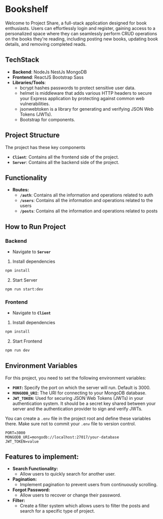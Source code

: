 # Bookshelf
Welcome to Project Share, a full-stack application designed for book enthusiasts. Users can effortlessly login and register, gaining access to a personalized space where they can seamlessly perform CRUD operations on the books they're reading, including posting new books, updating book details, and removing completed reads.

## TechStack
- __Backend__: NodeJs NestJs MongoDB
- __Frontend__: ReactJS Bootstrap Sass
- __Libraries/Tools__:
    - bcrypt hashes passwords to protect sensitive user data. 
    - helmet is middleware that adds various HTTP headers to secure your Express application by protecting against common web vulnerabilities.
    - jsonwebtoken is a library for generating and verifying JSON Web Tokens (JWTs).
    - Bootstrap for components.

## Project Structure
The project has these key components
- __`Client`__: Contains all the frontend side of the project.
- __`Server`__: Contains all the backend side of the project.

## Functionality
- __Routes:__
    - __`/auth`__: Contains all the information and operations related to auth
    - __`/users`__: Contains all the information and operations related to the users
    - __`/posts`__: Contains all the information and operations related to posts
 
## How to Run Project
### Backend
  - Navigate to __`Server`__

  1. Install dependencies

   ```sh
   npm install
   ```

  2. Start Server
  
   ```sh
   npm run start:dev
   ```
### Frontend
  - Navigate to __`Client`__

  1. Install dependencies

   ```sh
   npm install
   ```

  2. Start Frontend
  
   ```sh
   npm run dev
   ```

## Environment Variables

For this project, you need to set the following environment variables:

- **`PORT`:** Specify the port on which the server will run. Default is 3000.
- **`MONGODB_URI`:** The URI for connecting to your MongoDB database.
- **`JWT_TOKEN`:** Used for securing JSON Web Tokens (JWTs) in your authentication system. It should be a secret key shared between your server and the authentication provider to sign and verify JWTs.

You can create a `.env` file in the project root and define these variables there. Make sure not to commit your `.env` file to version control.

```env
PORT=3000
MONGODB_URI=mongodb://localhost:27017/your-database
JWT_TOKEN=value
```

## Features to implement:
- __Search Functionality:__
    - Allow users to quickly search for another user.
- __Pagination:__
    - Implement pagination to prevent users from continuously scrolling.
- __Forgot Password:__
    - Allow users to recover or change their password.
- __Filter:__
    - Create a filter system which allows users to filter the posts and search for a specific type of project.
